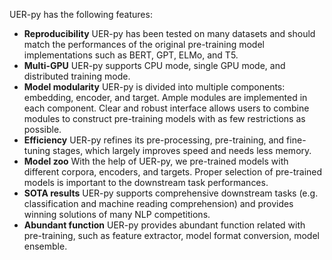 UER-py has the following features:
- __Reproducibility__ UER-py has been tested on many datasets and should match the performances of the original pre-training model implementations such as BERT, GPT, ELMo, and T5.
- __Multi-GPU__ UER-py supports CPU mode, single GPU mode, and distributed training mode. 
- __Model modularity__ UER-py is divided into multiple components: embedding, encoder, and target. Ample modules are implemented in each component. Clear and robust interface allows users to combine modules to construct pre-training models with as few restrictions as possible.
- __Efficiency__ UER-py refines its pre-processing, pre-training, and fine-tuning stages, which largely improves speed and needs less memory.
- __Model zoo__ With the help of UER-py, we pre-trained models with different corpora, encoders, and targets. Proper selection of pre-trained models is important to the downstream task performances.
- __SOTA results__ UER-py supports comprehensive downstream tasks (e.g. classification and machine reading comprehension) and provides winning solutions of many NLP competitions.
- __Abundant function__ UER-py provides abundant function related with pre-training, such as feature extractor, model format conversion, model ensemble.